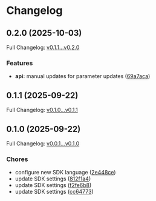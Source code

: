 # Changelog

## 0.2.0 (2025-10-03)

Full Changelog: [v0.1.1...v0.2.0](https://github.com/AgentbaseHQ/agentbase-python/compare/v0.1.1...v0.2.0)

### Features

* **api:** manual updates for parameter updates ([69a7aca](https://github.com/AgentbaseHQ/agentbase-python/commit/69a7acadd162150cf9ae54fbebb2c200498e9507))

## 0.1.1 (2025-09-22)

Full Changelog: [v0.1.0...v0.1.1](https://github.com/AgentbaseHQ/agentbase-python/compare/v0.1.0...v0.1.1)

## 0.1.0 (2025-09-22)

Full Changelog: [v0.0.1...v0.1.0](https://github.com/AgentbaseHQ/agentbase-python/compare/v0.0.1...v0.1.0)

### Chores

* configure new SDK language ([2e448ce](https://github.com/AgentbaseHQ/agentbase-python/commit/2e448ce075c5a14429adf3f0577fd1f357ed9f4f))
* update SDK settings ([812f1a4](https://github.com/AgentbaseHQ/agentbase-python/commit/812f1a4361f2319ea3339fa806c9e46c0ee1ebb2))
* update SDK settings ([f2fe6b8](https://github.com/AgentbaseHQ/agentbase-python/commit/f2fe6b84d51c36039583b2993fca76c3ad4f6125))
* update SDK settings ([cc64773](https://github.com/AgentbaseHQ/agentbase-python/commit/cc64773a3632a48301cdf7e505015d317fbc5aec))
